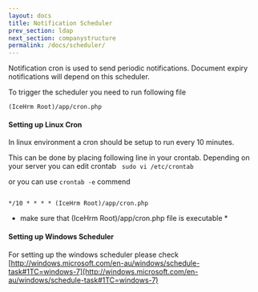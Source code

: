 ```yaml
---
layout: docs
title: Notification Scheduler
prev_section: ldap
next_section: companystructure
permalink: /docs/scheduler/
---
```


Notification cron is used to send periodic notifications. Document expiry notifications will depend on this scheduler.

To trigger the scheduler you need to run following file

<code>(IceHrm Root)/app/cron.php</code>

#### Setting up Linux Cron

In linux environment a cron should be setup to run every 10 minutes.

This can be done by placing following line in your crontab. Depending on your server you can edit crontab 
<code> sudo vi /etc/crontab </code>

or you can use <code>crontab -e</code> commend

<code>
*/10 * * * * (IceHrm Root)/app/cron.php
</code>

* make sure that (IceHrm Root)/app/cron.php file is executable *


#### Setting up Windows Scheduler

For setting up the windows scheduler please check [http://windows.microsoft.com/en-au/windows/schedule-task#1TC=windows-7](http://windows.microsoft.com/en-au/windows/schedule-task#1TC=windows-7)
